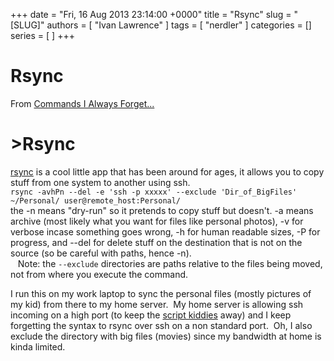 +++
date = "Fri, 16 Aug 2013 23:14:00 +0000"
title = "Rsync"
slug = "[SLUG]"
authors = [ "Ivan Lawrence" ]
tags = [ "nerdler" ]
categories = []
series = [ ]
+++

# Rsync

From [Commands I Always Forget...](http://nerdler.blogspot.com/2013/07/commands-i-always-forget.html)  

\>Rsync
=======

[rsync](http://en.wikipedia.org/wiki/Rsync) is a cool little app that has been around for ages, it allows you to copy stuff from one system to another using ssh.  
`rsync -avhPn --del -e 'ssh -p xxxxx' --exclude 'Dir_of_BigFiles' ~/Personal/ user@remote_host:Personal/`  
the -n means "dry-run" so it pretends to copy stuff but doesn't. -a means archive (most likely what you want for files like personal photos), -v for verbose incase something goes wrong, -h for human readable sizes, -P for progress, and --del for delete stuff on the destination that is not on the source (so be careful with paths, hence -n).  
   Note: the `--exclude` directories are paths relative to the files being moved, not from where you execute the command.  
  
I run this on my work laptop to sync the personal files (mostly pictures of my kid) from there to my home server.  My home server is allowing ssh incoming on a high port (to keep the [script kiddies](http://en.wikipedia.org/wiki/Script_kiddie) away) and I keep forgetting the syntax to rsync over ssh on a non standard port.  Oh, I also exclude the directory with big files (movies) since my bandwidth at home is kinda limited.
